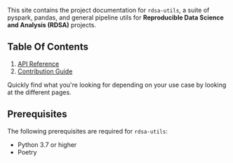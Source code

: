 This site contains the project documentation for `rdsa-utils`, a suite of pyspark, pandas, and general pipeline utils for **Reproducible Data Science and Analysis (RDSA)** projects.


## Table Of Contents

1. [API Reference](reference.md)
2. [Contribution Guide](contribution_guide.md)

Quickly find what you're looking for depending on your use case by looking at the different pages.

## Prerequisites

The following prerequisites are required for `rdsa-utils`:

- Python 3.7 or higher
- Poetry
